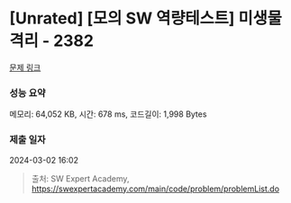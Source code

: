 # [Unrated] [모의 SW 역량테스트] 미생물 격리 - 2382 

[문제 링크](https://swexpertacademy.com/main/code/problem/problemDetail.do?contestProbId=AV597vbqAH0DFAVl) 

### 성능 요약

메모리: 64,052 KB, 시간: 678 ms, 코드길이: 1,998 Bytes

### 제출 일자

2024-03-02 16:02



> 출처: SW Expert Academy, https://swexpertacademy.com/main/code/problem/problemList.do